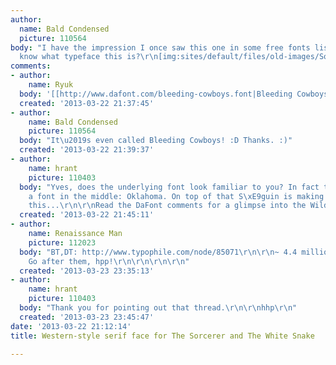 ```yaml
---
author:
  name: Bald Condensed
  picture: 110564
body: "I have the impression I once saw this one in some free fonts list. Does anyone
  know what typeface this is?\r\n[img:sites/default/files/old-images/Sorcerer-And-The-White-Snake_type_3640.jpg]"
comments:
- author:
    name: Ryuk
  body: '[[http://www.dafont.com/bleeding-cowboys.font|Bleeding Cowboys]]'
  created: '2013-03-22 21:37:45'
- author:
    name: Bald Condensed
    picture: 110564
  body: "It\u2019s even called Bleeding Cowboys! :D Thanks. :)"
  created: '2013-03-22 21:39:37'
- author:
    name: hrant
    picture: 110403
  body: "Yves, does the underlying font look familiar to you? In fact there's even
    a font in the middle: Oklahoma. On top of that S\xE9guin is making money off of
    this...\r\n\r\nRead the DaFont comments for a glimpse into the Wild West...\r\n\r\nhhp\r\n"
  created: '2013-03-22 21:45:11'
- author:
    name: Renaissance Man
    picture: 112023
  body: "BT,DT: http://www.typophile.com/node/85071\r\n\r\n~ 4.4 million and counting.
    Go after them, hpp!\r\n\r\n\r\n\r\n"
  created: '2013-03-23 23:35:13'
- author:
    name: hrant
    picture: 110403
  body: "Thank you for pointing out that thread.\r\n\r\nhhp\r\n"
  created: '2013-03-23 23:45:47'
date: '2013-03-22 21:12:14'
title: Western-style serif face for The Sorcerer and The White Snake

---
```

